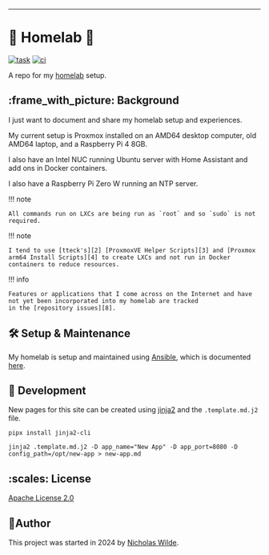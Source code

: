 ---
# :house_with_garden: Homelab :test_tube:

[![task](https://img.shields.io/badge/Task-Enabled-brightgreen?style=for-the-badge&logo=task&logoColor=white)](https://taskfile.dev/#/)
[![ci](https://img.shields.io/github/actions/workflow/status/nicholaswilde/homelab/ci.yaml?label=ci&style=for-the-badge&branch=main)](https://github.com/nicholaswilde/homelab/actions/workflows/ci.yaml)

A repo for my [homelab][7] setup.

## :frame_with_picture: Background

I just want to document and share my homelab setup and experiences.

My current setup is Proxmox installed on an AMD64 desktop computer, old AMD64 laptop, and a Raspberry Pi 4 8GB.

I also have an Intel NUC running Ubuntu server with Home Assistant and add ons in  Docker containers.

I also have a Raspberry Pi Zero W running an NTP server.

!!! note

    All commands run on LXCs are being run as `root` and so `sudo` is not required.

!!! note

    I tend to use [tteck's][2] [ProxmoxVE Helper Scripts][3] and [Proxmox arm64 Install Scripts][4] to create LXCs and not run in Docker containers to reduce resources.

!!! info

    Features or applications that I come across on the Internet and have not yet been incorporated into my homelab are tracked
    in the [repository issues][8].

## :hammer_and_wrench: Setup & Maintenance

My homelab is setup and maintained using [Ansible][5], which is documented [here][6].

## :construction: Development

New pages for this site can be created using [jinja2][3] and the `.template.md.j2` file.

```shell title="Install"
pipx install jinja2-cli
```

```shell title="Create new page"
jinja2 .template.md.j2 -D app_name="New App" -D app_port=8080 -D config_path=/opt/new-app > new-app.md
```

## ​:scales: License

​[​Apache License 2.0](./LICENSE)

## ​:pencil:​Author

​This project was started in 2024 by [​Nicholas Wilde​][1].

[1]: <https://github.com/nicholaswilde/>
[2]: <https://github.com/tteck>
[3]: <https://community-scripts.github.io/ProxmoxVE/>
[4]: <https://pimox-scripts.com/>
[5]: <https://www.redhat.com/en/ansible-collaborative>
[6]: <https://github.com/nicholaswilde/homelab-playbooks>
[7]: <https://linuxhandbook.com/homelab/>
[8]: <https://github.com/nicholaswilde/homelab/issues>
